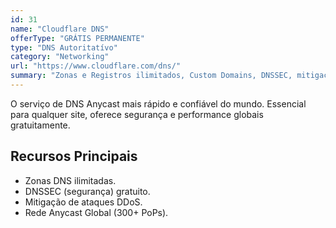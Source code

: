 ```yaml
---
id: 31
name: "Cloudflare DNS"
offerType: "GRÁTIS PERMANENTE"
type: "DNS Autoritatívo"
category: "Networking"
url: "https://www.cloudflare.com/dns/"
summary: "Zonas e Registros ilimitados, Custom Domains, DNSSEC, mitigação de DDoS."
---
```


O serviço de DNS Anycast mais rápido e confiável do mundo. Essencial para qualquer site, oferece segurança e performance globais gratuitamente.

## Recursos Principais

- Zonas DNS ilimitadas.
- DNSSEC (segurança) gratuito.
- Mitigação de ataques DDoS.
- Rede Anycast Global (300+ PoPs).
